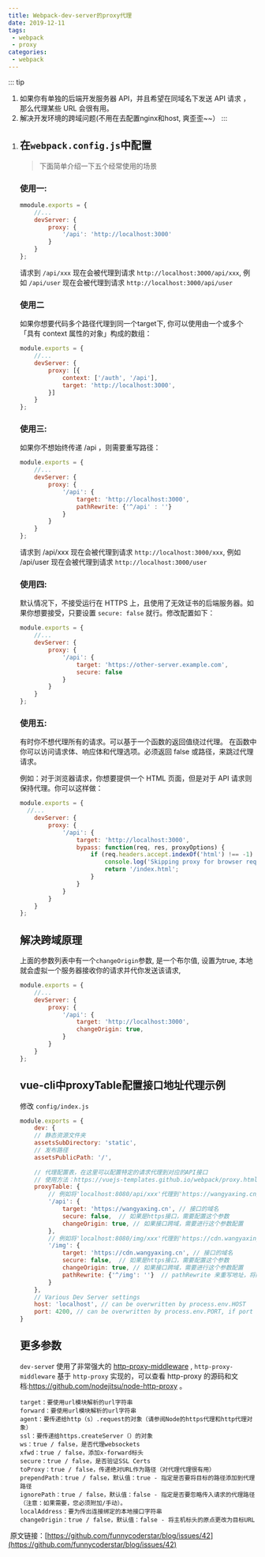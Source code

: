 ```yaml
---
title: Webpack-dev-server的proxy代理
date: 2019-12-11
tags:
 - webpack
 - proxy
categories:
 - webpack
---
```


::: tip 
 1. 如果你有单独的后端开发服务器 API，并且希望在同域名下发送 API 请求 ，那么代理某些 URL 会很有用。
 2. 解决开发环境的跨域问题(不用在去配置nginx和host, 爽歪歪~~）
::: 
<!-- more -->

1. ## 在`webpack.config.js`中配置

   > 下面简单介绍一下五个经常使用的场景

   ### 使用一:

   ```js
   mmodule.exports = {
       //...
       devServer: {
           proxy: {
               '/api': 'http://localhost:3000'
           }
       }
   };
   ```

   请求到 `/api/xxx` 现在会被代理到请求 `http://localhost:3000/api/xxx`, 例如 `/api/user` 现在会被代理到请求 `http://localhost:3000/api/user`

   ### 使用二

   如果你想要代码多个路径代理到同一个target下, 你可以使用由一个或多个「具有 context 属性的对象」构成的数组：

   ```js
   module.exports = {
       //...
       devServer: {
           proxy: [{
               context: ['/auth', '/api'],
               target: 'http://localhost:3000',
           }]
       }
   };
   ```

   ### 使用三:

   如果你不想始终传递 /api ，则需要重写路径：

   ```js
   module.exports = {
       //...
       devServer: {
           proxy: {
               '/api': {
                   target: 'http://localhost:3000',
                   pathRewrite: {'^/api' : ''}
               }
           }
       }
   };
   ```

   请求到 /api/xxx 现在会被代理到请求 `http://localhost:3000/xxx`, 例如 /api/user 现在会被代理到请求 `http://localhost:3000/user`

   ### 使用四:

   默认情况下，不接受运行在 HTTPS 上，且使用了无效证书的后端服务器。如果你想要接受，只要设置 `secure: false` 就行。修改配置如下：

   ```js
   module.exports = {
       //...
       devServer: {
           proxy: {
               '/api': {
                   target: 'https://other-server.example.com',
                   secure: false
               }
           }
       }
   };
   ```

   ### 使用五:

   有时你不想代理所有的请求。可以基于一个函数的返回值绕过代理。
   在函数中你可以访问请求体、响应体和代理选项。必须返回 false 或路径，来跳过代理请求。

   例如：对于浏览器请求，你想要提供一个 HTML 页面，但是对于 API 请求则保持代理。你可以这样做：

   ```js
   module.exports = {
     //...
       devServer: {
           proxy: {
               '/api': {
                   target: 'http://localhost:3000',
                   bypass: function(req, res, proxyOptions) {
                       if (req.headers.accept.indexOf('html') !== -1) {
                           console.log('Skipping proxy for browser request.');
                           return '/index.html';
                       }
                   }
               }
           }
       }   
   };
   ```

   ## 解决跨域原理

   上面的参数列表中有一个`changeOrigin`参数, 是一个布尔值, 设置为true, 本地就会虚拟一个服务器接收你的请求并代你发送该请求,

   ```js
   module.exports = {
       //...
       devServer: {
           proxy: {
               '/api': {
                   target: 'http://localhost:3000',
                   changeOrigin: true,
               }
           }
       }
   };
   ```

   ## vue-cli中proxyTable配置接口地址代理示例

   修改 `config/index.js`

   ```js
   module.exports = {
       dev: {
       // 静态资源文件夹
       assetsSubDirectory: 'static',
       // 发布路径
       assetsPublicPath: '/',
    
       // 代理配置表，在这里可以配置特定的请求代理到对应的API接口
       // 使用方法：https://vuejs-templates.github.io/webpack/proxy.html
       proxyTable: {
           // 例如将'localhost:8080/api/xxx'代理到'https://wangyaxing.cn/api/xxx'
           '/api': {
               target: 'https://wangyaxing.cn', // 接口的域名
               secure: false,  // 如果是https接口，需要配置这个参数
               changeOrigin: true, // 如果接口跨域，需要进行这个参数配置
           },
           // 例如将'localhost:8080/img/xxx'代理到'https://cdn.wangyaxing.cn/xxx'
           '/img': {
               target: 'https://cdn.wangyaxing.cn', // 接口的域名
               secure: false,  // 如果是https接口，需要配置这个参数
               changeOrigin: true, // 如果接口跨域，需要进行这个参数配置
               pathRewrite: {'^/img': ''}  // pathRewrite 来重写地址，将前缀 '/api' 转为 '/'。
           }
       },
       // Various Dev Server settings
       host: 'localhost', // can be overwritten by process.env.HOST
       port: 4200, // can be overwritten by process.env.PORT, if port is in use, a free one will be determined
   }
   ```

   ## 更多参数

   `dev-serve`r 使用了非常强大的 [http-proxy-middleware](https://github.com/chimurai/http-proxy-middleware) , `http-proxy-middleware` 基于 `http-proxy` 实现的，可以查看 http-proxy 的源码和文档:https://github.com/nodejitsu/node-http-proxy 。

   ```
   target：要使用url模块解析的url字符串
   forward：要使用url模块解析的url字符串
   agent：要传递给http（s）.request的对象（请参阅Node的https代理和http代理对象）
   ssl：要传递给https.createServer（）的对象
   ws：true / false，是否代理websockets
   xfwd：true / false，添加x-forward标头
   secure：true / false，是否验证SSL Certs
   toProxy：true / false，传递绝对URL作为路径（对代理代理很有用）
   prependPath：true / false，默认值：true - 指定是否要将目标的路径添加到代理路径
   ignorePath：true / false，默认值：false - 指定是否要忽略传入请求的代理路径（注意：如果需要，您必须附加/手动）。
   localAddress：要为传出连接绑定的本地接口字符串
   changeOrigin：true / false，默认值：false - 将主机标头的原点更改为目标URL
   ```

​    原文链接：[https://github.com/funnycoderstar/blog/issues/42](https://github.com/funnycoderstar/blog/issues/42)